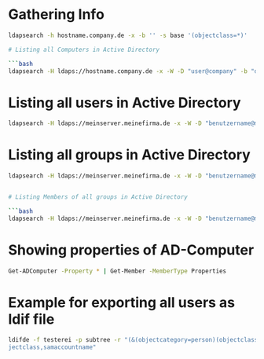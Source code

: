 # Gathering Info

```bash
ldapsearch -h hostname.company.de -x -b '' -s base '(objectclass=*)'

# Listing all Computers in Active Directory

```bash
ldapsearch -H ldaps://hostname.company.de -x -W -D "user@company" -b "dc=company,dc=de" "(&(&(&(samAccountType=805306369)(!(primaryGroupId=516)))(objectCategory=computer)))" | grep dNSHostName > allhostnames.txt
```

# Listing all users in Active Directory

```bash
ldapsearch -H ldaps://meinserver.meinefirma.de -x -W -D "benutzername@meinefirma.de" -b "cn=users,dc=meinefirma,dc=de"
```

# Listing all groups in Active Directory

```bash
ldapsearch -H ldaps://meinserver.meinefirma.de -x -W -D "benutzername@meinefirma.de" -b "dc=meinefirma,dc=de" -s sub -x "objectclass=group"


# Listing Members of all groups in Active Directory

```bash
ldapsearch -H ldaps://meinserver.meinefirma.de -x -W -D "benutzername@meinefirma.de" -b "dc=meinefirma,dc=de" -s sub -x "objectclass=group" member
```

# Showing properties of AD-Computer

```bash
Get-ADComputer -Property * | Get-Member -MemberType Properties
```
# Example for exporting all users as ldif file

```bash
ldifde -f testerei -p subtree -r "(&(objectcategory=person)(objectclass=user)(givenname=*))" -l "cn,givenname,ob
jectclass,samaccountname"
```
